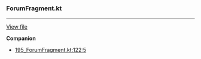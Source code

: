 ### ForumFragment.kt
---
[View file](../files/195_ForumFragment.kt)

**Companion**

 - [195_ForumFragment.kt:122:5](../files/195_ForumFragment.kt#L122)
